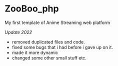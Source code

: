 # ZooBoo_php
My first template of Anime Streaming web platform

*Update 2022*
 - removed duplicated files and code.
 - fixed some bugs that i had before i gave up on it.
 - made it more dynamic
 - changed some other small stuff etc.


